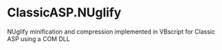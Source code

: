 # ClassicASP.NUglify
NUglify minification and compression implemented in VBscript for Classic ASP using a COM DLL

